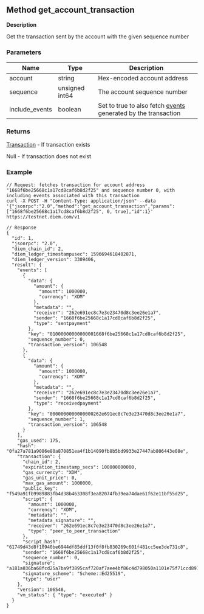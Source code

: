 ## Method get_account_transaction

**Description**

Get the transaction sent by the account with the given sequence number


### Parameters

| Name           | Type           | Description                                                   |
|----------------|----------------|---------------------------------------------------------------|
| account        | string         | Hex-encoded account address                                   |
| sequence       | unsigned int64 | The account sequence number                                   |
| include_events | boolean        | Set to true to also fetch [events](type_event.md) generated by the transaction |

### Returns

[Transaction](type_transaction.md) - If transaction exists

Null - If transaction does not exist


### Example


```
// Request: fetches transaction for account address "1668f6be25668c1a17cd8caf6b8d2f25" and sequence number 0, with including events associated with this transaction
curl -X POST -H "Content-Type: application/json" --data '{"jsonrpc":"2.0","method":"get_account_transaction","params":["1668f6be25668c1a17cd8caf6b8d2f25", 0, true],"id":1}' https://testnet.diem.com/v1

// Response
{
  "id": 1,
  "jsonrpc": "2.0",
  "diem_chain_id": 2,
  "diem_ledger_timestampusec": 1596694618402871,
  "diem_ledger_version": 3309406,
  "result": {
    "events": [
      {
        "data": {
          "amount": {
            "amount": 1000000,
            "currency": "XDM"
          },
          "metadata": "",
          "receiver": "262e691ec8c7e3e23470d8c3ee26e1a7",
          "sender": "1668f6be25668c1a17cd8caf6b8d2f25",
          "type": "sentpayment"
        },
        "key": "01000000000000001668f6be25668c1a17cd8caf6b8d2f25",
        "sequence_number": 0,
        "transaction_version": 106548
      },
      {
        "data": {
          "amount": {
            "amount": 1000000,
            "currency": "XDM"
          },
          "metadata": "",
          "receiver": "262e691ec8c7e3e23470d8c3ee26e1a7",
          "sender": "1668f6be25668c1a17cd8caf6b8d2f25",
          "type": "receivedpayment"
        },
        "key": "0000000000000000262e691ec8c7e3e23470d8c3ee26e1a7",
        "sequence_number": 1,
        "transaction_version": 106548
      }
    ],
    "gas_used": 175,
    "hash": "0fa27a781a9086e80a870851ea4f1b14090fb8b5bd9933e27447ab806443e08e",
    "transaction": {
      "chain_id": 2,
      "expiration_timestamp_secs": 100000000000,
      "gas_currency": "XDM",
      "gas_unit_price": 0,
      "max_gas_amount": 1000000,
      "public_key": "f549a91fb9989883fb4d38b463308f3ea82074fb39ea74dae61f62e11bf55d25",
      "script": {
        "amount": 1000000,
        "currency": "XDM",
        "metadata": "",
        "metadata_signature": "",
        "receiver": "262e691ec8c7e3e23470d8c3ee26e1a7",
        "type": "peer_to_peer_transaction"
      },
      "script_hash": "61749d43d8f10940be6944df85ddf13f0f8fb830269c601f481cc5ee3de731c8",
      "sender": "1668f6be25668c1a17cd8caf6b8d2f25",
      "sequence_number": 0,
      "signature": "a181a036ba68fcd25a7ba9f3895caf720af7aee4bf86c4d798050a1101e75f71ccd891158c8fa0bf349bbb66fb0ba50b29b6fb29822dc04071aff831735e6402",
      "signature_scheme": "Scheme::Ed25519",
      "type": "user"
    },
    "version": 106548,
    "vm_status": { "type": "executed" }
  }
}

```
